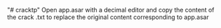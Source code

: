 "# cracktp" 
Open app.asar with a decimal editor and copy the content of the crack .txt to replace the original content corresponding to app.asar